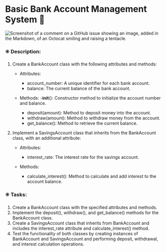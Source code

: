 # Basic Bank Account Management System 🐍
![Screenshot of a comment on a GitHub issue showing an image, added in the Markdown, of an Octocat smiling and raising a tentacle.](https://myoctocat.com/assets/images/base-octocat.svg)
### ✳️ Description:
1. Create a BankAccount class with the following attributes and methods:
   - Attributes:
      - account_number: A unique identifier for each bank account.
      - balance: The current balance of the bank account.
        
   - Methods:
      -__init__(): Constructor method to initialize the account number and balance.
      - deposit(amount): Method to deposit money into the account.
      - withdraw(amount): Method to withdraw money from the account.
      - get_balance(): Method to retrieve the current balance.

2. Implement a SavingsAccount class that inherits from the BankAccount class, with an additional attribute:
   - Attributes:
       - interest_rate: The interest rate for the savings account.
         
   - Methods:
       - calculate_interest(): Method to calculate and add interest to the account balance.
    
### ✳️ Tasks:
1. Create a BankAccount class with the specified attributes and methods.
2. Implement the deposit(), withdraw(), and get_balance() methods for the BankAccount class.
3. Create a SavingsAccount class that inherits from BankAccount and includes the interest_rate attribute and calculate_interest() method.
4. Test the functionality of both classes by creating instances of BankAccount and SavingsAccount and performing deposit, withdrawal, and interest calculation operations.
